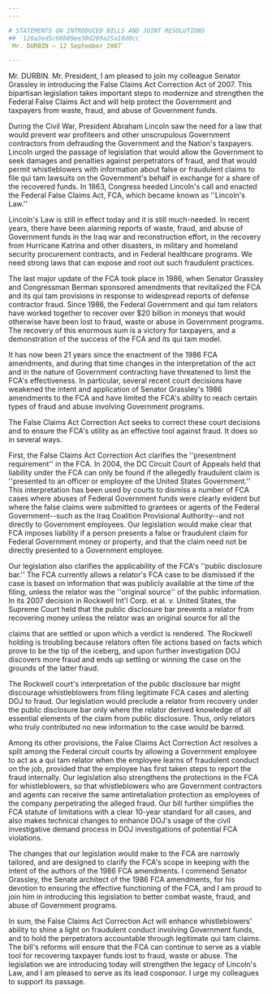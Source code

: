 ```yaml
---
---

# STATEMENTS ON INTRODUCED BILLS AND JOINT RESOLUTIONS
## `126a3ed5c08b89ee30d289a25a10d0cc`
`Mr. DURBIN — 12 September 2007`

---
```



Mr. DURBIN. Mr. President, I am pleased to join my colleague Senator 
Grassley in introducing the False Claims Act Correction Act of 2007. 
This bipartisan legislation takes important steps to modernize and 
strengthen the Federal False Claims Act and will help protect the 
Government and taxpayers from waste, fraud, and abuse of Government 
funds.

During the Civil War, President Abraham Lincoln saw the need for a 
law that would prevent war profiteers and other unscrupulous Government 
contractors from defrauding the Government and the Nation's taxpayers. 
Lincoln urged the passage of legislation that would allow the 
Government to seek damages and penalties against perpetrators of fraud, 
and that would permit whistleblowers with information about false or 
fraudulent claims to file qui tam lawsuits on the Government's behalf 
in exchange for a share of the recovered funds. In 1863, Congress 
heeded Lincoln's call and enacted the Federal False Claims Act, FCA, 
which became known as ''Lincoln's Law.''

Lincoln's Law is still in effect today and it is still much-needed. 
In recent years, there have been alarming reports of waste, fraud, and 
abuse of Government funds in the Iraq war and reconstruction effort, in 
the recovery from Hurricane Katrina and other disasters, in military 
and homeland security procurement contracts, and in Federal healthcare 
programs. We need strong laws that can expose and root out such 
fraudulent practices.

The last major update of the FCA took place in 1986, when Senator 
Grassley and Congressman Berman sponsored amendments that revitalized 
the FCA and its qui tam provisions in response to widespread reports of 
defense contractor fraud. Since 1986, the Federal Government and qui 
tam relators have worked together to recover over $20 billion in moneys 
that would otherwise have been lost to fraud, waste or abuse in 
Government programs. The recovery of this enormous sum is a victory for 
taxpayers, and a demonstration of the success of the FCA and its qui 
tam model.

It has now been 21 years since the enactment of the 1986 FCA 
amendments, and during that time changes in the interpretation of the 
act and in the nature of Government contracting have threatened to 
limit the FCA's effectiveness. In particular, several recent court 
decisions have weakened the intent and application of Senator 
Grassley's 1986 amendments to the FCA and have limited the FCA's 
ability to reach certain types of fraud and abuse involving Government 
programs.

The False Claims Act Correction Act seeks to correct these court 
decisions and to ensure the FCA's utility as an effective tool against 
fraud. It does so in several ways.

First, the False Claims Act Correction Act clarifies the 
''presentment requirement'' in the FCA. In 2004, the DC Circuit Court 
of Appeals held that liability under the FCA can only be found if the 
allegedly fraudulent claim is ''presented to an officer or employee of 
the United States Government.'' This interpretation has been used by 
courts to dismiss a number of FCA cases where abuses of Federal 
Government funds were clearly evident but where the false claims were 
submitted to grantees or agents of the Federal Government--such as the 
Iraq Coalition Provisional Authority--and not directly to Government 
employees. Our legislation would make clear that FCA imposes liability 
if a person presents a false or fraudulent claim for Federal Government 
money or property, and that the claim need not be directly presented to 
a Government employee.

Our legislation also clarifies the applicability of the FCA's 
''public disclosure bar.'' The FCA currently allows a relator's FCA 
case to be dismissed if the case is based on information that was 
publicly available at the time of the filing, unless the relator was 
the ''original source'' of the public information. In its 2007 decision 
in Rockwell Int'l Corp. et al. v. United States, the Supreme Court held 
that the public disclosure bar prevents a relator from recovering money 
unless the relator was an original source for all the


claims that are settled or upon which a verdict is rendered. The 
Rockwell holding is troubling because relators often file actions based 
on facts which prove to be the tip of the iceberg, and upon further 
investigation DOJ discovers more fraud and ends up settling or winning 
the case on the grounds of the latter fraud.

The Rockwell court's interpretation of the public disclosure bar 
might discourage whistleblowers from filing legitimate FCA cases and 
alerting DOJ to fraud. Our legislation would preclude a relator from 
recovery under the public disclosure bar only where the relator derived 
knowledge of all essential elements of the claim from public 
disclosure. Thus, only relators who truly contributed no new 
information to the case would be barred.

Among its other provisions, the False Claims Act Correction Act 
resolves a split among the Federal circuit courts by allowing a 
Government employee to act as a qui tam relator when the employee 
learns of fraudulent conduct on the job, provided that the employee has 
first taken steps to report the fraud internally. Our legislation also 
strengthens the protections in the FCA for whistleblowers, so that 
whistleblowers who are Government contractors and agents can receive 
the same antiretaliation protection as employees of the company 
perpetrating the alleged fraud. Our bill further simplifies the FCA 
statute of limitations with a clear 10-year standard for all cases, and 
also makes technical changes to enhance DOJ's usage of the civil 
investigative demand process in DOJ investigations of potential FCA 
violations.

The changes that our legislation would make to the FCA are narrowly 
tailored, and are designed to clarify the FCA's scope in keeping with 
the intent of the authors of the 1986 FCA amendments. I commend Senator 
Grassley, the Senate architect of the 1986 FCA amendments, for his 
devotion to ensuring the effective functioning of the FCA, and I am 
proud to join him in introducing this legislation to better combat 
waste, fraud, and abuse of Government programs.

In sum, the False Claims Act Correction Act will enhance 
whistleblowers' ability to shine a light on fraudulent conduct 
involving Government funds, and to hold the perpetrators accountable 
through legitimate qui tam claims. The bill's reforms will ensure that 
the FCA can continue to serve as a viable tool for recovering taxpayer 
funds lost to fraud, waste or abuse. The legislation we are introducing 
today will strengthen the legacy of Lincoln's Law, and I am pleased to 
serve as its lead cosponsor. I urge my colleagues to support its 
passage.
